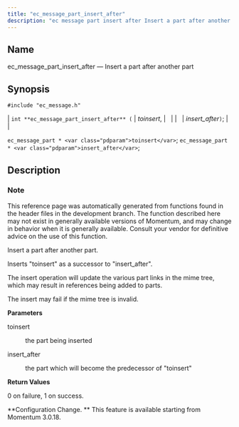 ```yaml
---
title: "ec_message_part_insert_after"
description: "ec message part insert after Insert a part after another part int ec message part insert after toinsert insert after ec message part toinsert ec message part insert after This reference page was automatically generated from functions found in the header files in the development branch The function described here..."
---
```


<a name="apis.ec_message_part_insert_after"></a> 
## Name

ec_message_part_insert_after — Insert a part after another part

## Synopsis

`#include "ec_message.h"`

| `int **ec_message_part_insert_after** (` | <var class="pdparam">toinsert</var>, |   |
|   | <var class="pdparam">insert_after</var>`)`; |   |

`ec_message_part * <var class="pdparam">toinsert</var>`;
`ec_message_part * <var class="pdparam">insert_after</var>`;<a name="idp56421296"></a> 
## Description

### Note

This reference page was automatically generated from functions found in the header files in the development branch. The function described here may not exist in generally available versions of Momentum, and may change in behavior when it is generally available. Consult your vendor for definitive advice on the use of this function.

Insert a part after another part.

Inserts "toinsert" as a successor to "insert_after".

The insert operation will update the various part links in the mime tree, which may result in references being added to parts.

The insert may fail if the mime tree is invalid.

**<a name="idp56425728"></a> Parameters**

<dl class="variablelist">

<dt>toinsert</dt>

<dd>

the part being inserted

</dd>

<dt>insert_after</dt>

<dd>

the part which will become the predecessor of "toinsert"

</dd>

</dl>

**<a name="idp56430352"></a> Return Values**

0 on failure, 1 on success.

**Configuration Change. ** This feature is available starting from Momentum 3.0.18.